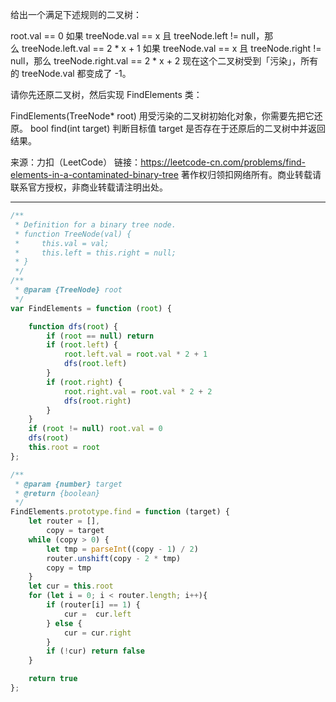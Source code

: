 给出一个满足下述规则的二叉树：

root.val == 0
如果 treeNode.val == x 且 treeNode.left != null，那么 treeNode.left.val == 2 * x + 1
如果 treeNode.val == x 且 treeNode.right != null，那么 treeNode.right.val == 2 * x + 2
现在这个二叉树受到「污染」，所有的 treeNode.val 都变成了 -1。

请你先还原二叉树，然后实现 FindElements 类：

FindElements(TreeNode* root) 用受污染的二叉树初始化对象，你需要先把它还原。
bool find(int target) 判断目标值 target 是否存在于还原后的二叉树中并返回结果。

来源：力扣（LeetCode）
链接：https://leetcode-cn.com/problems/find-elements-in-a-contaminated-binary-tree
著作权归领扣网络所有。商业转载请联系官方授权，非商业转载请注明出处。

----


```javascript
/**
 * Definition for a binary tree node.
 * function TreeNode(val) {
 *     this.val = val;
 *     this.left = this.right = null;
 * }
 */
/**
 * @param {TreeNode} root
 */
var FindElements = function (root) {

    function dfs(root) {
        if (root == null) return
        if (root.left) {
            root.left.val = root.val * 2 + 1
            dfs(root.left)
        }
        if (root.right) {
            root.right.val = root.val * 2 + 2
            dfs(root.right)
        }
    }
    if (root != null) root.val = 0
    dfs(root)
    this.root = root
};

/** 
 * @param {number} target
 * @return {boolean}
 */
FindElements.prototype.find = function (target) {
    let router = [],
        copy = target
    while (copy > 0) {
        let tmp = parseInt((copy - 1) / 2)
        router.unshift(copy - 2 * tmp)
        copy = tmp
    }
    let cur = this.root
    for (let i = 0; i < router.length; i++){
        if (router[i] == 1) {
            cur =  cur.left
        } else {
            cur = cur.right
        }
        if (!cur) return false
    }

    return true
};
```